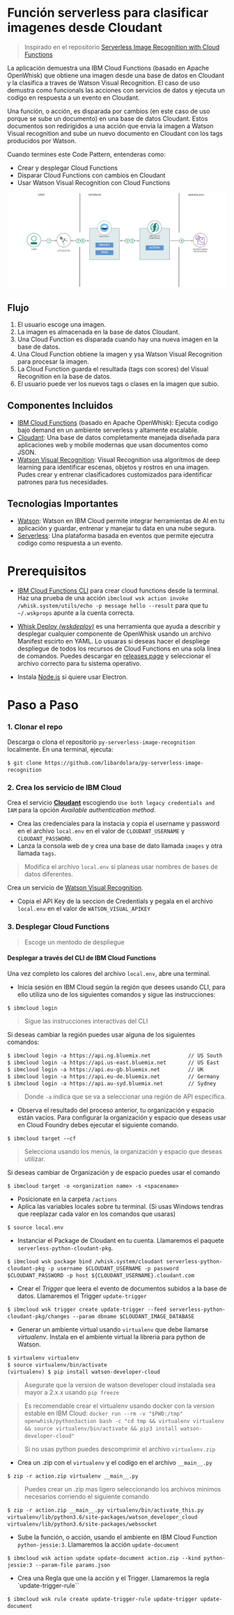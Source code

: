 # Función serverless para clasificar imagenes desde Cloudant
> Inspirado en el repositorio [Serverless Image Recognition with Cloud Functions](https://github.com/IBM/ibm-cloud-functions-refarch-serverless-image-recognition)

La aplicación demuestra una IBM Cloud Functions (basado en Apache OpenWhisk) que obtiene una imagen desde una base de datos en Cloudant y la clasifica a traves de Watson Visual Recognition. El caso de uso demustra como funcionals las acciones con servicios de datos y ejecuta un codigo en respuesta a un evento en Cloudant.

Una función, o acción, es disparada por cambios (en este caso de uso porque se sube un documento) en una base de datos Cloudant. Estos documentos son redirigidos a una acción que envia la imagen a Watson Visual recognition and sube un nuevo documento en Cloudant con los tags producidos por Watson.

Cuando termines este Code Pattern, entenderas como:

* Crear y desplegar Cloud Functions
* Disparar Cloud Functions con cambios en Cloudant
* Usar Watson Visual Recognition con Cloud Functions

![](docs/architecture.png)

## Flujo

1. El usuario escoge una imagen.
2. La imagen es almacenada en la base de datos Cloudant.
3. Una Cloud Function es disparada cuando hay una nueva imagen en la base de datos.
4. Una Cloud Function obtiene la imagen y ysa Watson Visual Recognition para procesar la imagen.
5. La Cloud Function guarda el resultada (tags con scores) del Visual Recognition en la base de datos.
6. El usuario puede ver los nuevos tags o clases en la imagen que subio.

## Componentes Incluidos

* [IBM Cloud Functions](https://console.ng.bluemix.net/openwhisk) (basado en Apache OpenWhisk): Ejecuta codigo bajo demand en un ambiente serverless y altamente escalable.
* [Cloudant](https://console.ng.bluemix.net/catalog/services/cloudant-nosql-db): Una base de datos completamente manejada diseñada para aplicaciones web y mobile modernas que usan documentos como JSON.
* [Watson Visual Recognition](https://www.ibm.com/watson/developercloud/visual-recognition): Visual Recognition usa algoritmos de deep learning para identificar escenas, objetos y rostros en una imagen. Pudes crear y entrenar clasificadores customizados para identificar patrones para tus necesidades.

## Tecnologias Importantes

* [Watson](https://www.ibm.com/watson/developer/): Watson en IBM Cloud permite integrar herramientas de AI en tu aplicación y guardar, entrenar y manejar tu data en una nube segura.
* [Serverless](https://www.ibm.com/cloud-computing/bluemix/openwhisk): Una plataforma basada en eventos que permite ejecutra codigo como respuesta a un evento.

# Prerequisitos

* [IBM Cloud Functions CLI](https://console.bluemix.net/openwhisk/learn/cli) para crear cloud functions desde la terminal. Haz una prueba de una acción `ibmcloud wsk action invoke /whisk.system/utils/echo -p message hello --result` para que tu `~/.wskprops` apunte a la cuenta correcta.

* [Whisk Deploy _(wskdeploy)_](https://github.com/apache/incubator-openwhisk-wskdeploy) es una herramienta que ayuda a describir y desplegar cualquier componente de OpenWhisk usando un archivo Manifest escirto en YAML. Lo usuaras si deseas hacer el despliege despliegue de todos los recursos de Cloud Functions en una sola linea de comandos. Puedes descargar en [releases page](https://github.com/apache/incubator-openwhisk-wskdeploy/releases) y seleccionar el archivo correcto para tu sistema operativo.

* Instala [Node.js](https://nodejs.org/) si quiere usar Electron.

# Paso a Paso

### 1. Clonar el repo

Descarga o clona el repositorio `py-serverless-image-recognition` localmente. En una terminal, ejecuta:

```
$ git clone https://github.com/libardolara/py-serverless-image-recognition
```

### 2. Crea los servicio de IBM Cloud

Crea el servicio [**Cloudant**](https://console.bluemix.net/catalog/services/cloudant) escogiendo `Use both legacy credentials and IAM` para la opción _Available authentication method_.
* Crea las credenciales para la instacia y copia el username y password en el archivo `local.env` en el valor de `CLOUDANT_USERNAME` y `CLOUDANT_PASSWORD`.
* Lanza la consola web de y crea una base de dato llamada `images` y otra llamada `tags`. 
> Modifica el archivo `local.env` si planeas usar nombres de bases de datos diferentes.

Crea un servicio de [Watson Visual Recognition](https://console.bluemix.net/catalog/services/visual-recognition).
* Copia el API Key de la seccion de Credentials y pegala en el archivo `local.env` en el valor de `WATSON_VISUAL_APIKEY`

### 3. Desplegar Cloud Functions
> Escoge un mentodo de despliegue

#### Desplegar a través del CLI de IBM Cloud Functions

Una vez completo los calores del archivo `local.env`, abre una terminal.

* Inicia sesión en IBM Cloud según la región que desees usando CLI, para ello utiliza uno de los siguientes comandos y sigue las instrucciones: 

```
$ ibmcloud login
```
> Sigue las instrucciones interactivas del CLI

Si deseas cambiar la región puedes usar alguna de los siguientes comandos:

```
$ ibmcloud login -a https://api.ng.bluemix.net            // US South
$ ibmcloud login -a https://api.us-east.bluemix.net       // US East
$ ibmcloud login -a https://api.eu-gb.bluemix.net         // UK
$ ibmcloud login -a https://api.eu-de.bluemix.net         // Germany
$ ibmcloud login -a https://api.au-syd.bluemix.net        // Sydney
```
> Donde `-a` indica que se va a seleccionar una región de API específica.

*	Observa el resultado del proceso anterior, tu organización y espacio están vacíos. Para configurar la organización y espacio que deseas usar en Cloud Foundry debes ejecutar el siguiente comando.

```
$ ibmcloud target -–cf
```
> Selecciona usando los menús, la organización y espacio que deseas utilizar.

Si deseas cambiar de Organización y de espacio puedes usar el comando

```
$ ibmcloud target -o <organization name> -s <spacename>
```

* Posicionate en la carpeta `/actions` 
* Aplica las variables locales sobre tu terminal. (Si usas Windows tendras que reeplazar cada valor en los comandos que usaras)

```
$ source local.env
```

* Instanciar el Package de Cloudant en tu cuenta. Llamaremos el paquete `serverless-python-cloudant-pkg`.

```
$ ibmcloud wsk package bind /whisk.system/cloudant serverless-python-cloudant-pkg -p username $CLOUDANT_USERNAME -p password $CLOUDANT_PASSWORD -p host ${CLOUDANT_USERNAME}.cloudant.com
```

* Crear el _Trigger_ que leera el evento de documentos subidos a la base de datos. Llamaremos el Trigger `update-trigger`

```
$ ibmcloud wsk trigger create update-trigger --feed serverless-python-cloudant-pkg/changes --param dbname $CLOUDANT_IMAGE_DATABASE
```

* Generar un ambiente virtual usando `virtualenv` que debe llamarse _virtualenv_. Instala en el ambiente virtual la libreria para python de Watson.

```
$ virtualenv virtualenv
$ source virtualenv/bin/activate
(virtualenv) $ pip install watson-developer-cloud
```
> Asegurate que la version de watson developer cloud instalada sea mayor a 2.x.x usando `pip freeze`

> Es recomendable crear el virtualenv usando docker con la version estable en IBM Cloud: `docker run --rm -v "$PWD:/tmp" openwhisk/python3action bash -c "cd tmp && virtualenv virtualenv && source virtualenv/bin/activate && pip3 install watson-developer-cloud"`

> Si no usas python puedes descomprimir el archivo `virtualenv.zip`

* Crea un .zip con el `virtualenv` y el codigo en el archivo `__main__.py`

```
$ zip -r action.zip virtualenv __main__.py
```

> Puedes crear un .zip mas ligero seleccionando los archivos minimos necesarios corriendo el siguiente comando

```
$ zip -r action.zip __main__.py virtualenv/bin/activate_this.py virtualenv/lib/python3.6/site-packages/watson_developer_cloud virtualenv/lib/python3.6/site-packages/websocket
```

* Sube la función, o acción, usando el ambiente en IBM Cloud Function `python-jessie:3`. Llamaremos la acción `update-document`

```
$ ibmcloud wsk action update update-document action.zip --kind python-jessie:3 --param-file params.json
```

* Crea una Regla que une la acción y el Trigger. Llamaremos la regla `update-trigger-rule``

```
$ ibmcloud wsk rule create update-trigger-rule update-trigger update-document
```

